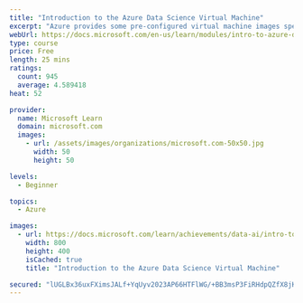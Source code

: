 ```yaml
---
title: "Introduction to the Azure Data Science Virtual Machine"
excerpt: "Azure provides some pre-configured virtual machine images specifically designed for data science.  Learn how you can use these to get a jump start on your data science work."
webUrl: https://docs.microsoft.com/en-us/learn/modules/intro-to-azure-dsvm/
type: course
price: Free
length: 25 mins
ratings:
  count: 945
  average: 4.589418
heat: 52

provider:
  name: Microsoft Learn
  domain: microsoft.com
  images:
    - url: /assets/images/organizations/microsoft.com-50x50.jpg
      width: 50
      height: 50

levels:
  - Beginner

topics:
  - Azure

images:
  - url: https://docs.microsoft.com/learn/achievements/data-ai/intro-to-azure-dsvm-badge-social.png
    width: 800
    height: 400
    isCached: true
    title: "Introduction to the Azure Data Science Virtual Machine"

secured: "lUGLBx36uxFXimsJALf+YqUyv2023AP66HTFlWG/+BB3msP3FiRHdpQZfX8jKHbY0rvOuxIFfwGvobihcEtj8Ggta+x/UZNINk4QR8QWr1y3N7ZtGD/ruE42cHxYyR3JM98ybj5FQsBKtn0tVzcKVZGCehJIdq2iIKHykAlS9yvzZ3W5FLy//3+htGtEl+iU21GJPzED87LFTeIH0Ce03oTl8eiJotYlH76gBs0tEvHZ6+YZMeTF3llYWhH49f0o6k3ZjFzqAD8lBg4enizyUyrRgXmkNLPvnlV3FaRPEm/9Kj/Q5o/SJ350NWuL9enIWesWBmvyYRV+2sxibOr50FiDdZUcyonVLj2bvJDaik1zKMHqTDOh4g5r2sxe6URKcwB7/SMd193VaKIaI2p6vg==;NeEW4NGLF1wVtBcOfaCZIQ=="
---
```


